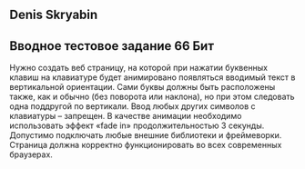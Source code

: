 ## Denis Skryabin

## Вводное тестовое задание 66 Бит

Нужно создать веб страницу, на которой при нажатии буквенных клавиш на клавиатуре будет анимировано появляться вводимый текст в вертикальной ориентации. 
Сами буквы должны быть расположены также, как и обычно (без поворота или наклона), но при этом следовать одна поддругой по вертикали.
Ввод любых других символов с клавиатуры – запрещен.
В качестве анимации необходимо использовать эффект «fade in» продолжительностью 3 секунды.
Допустимо подключать любые внешние библиотеки и фреймеворки.
Страница должна корректно функционировать во всех современных браузерах.

